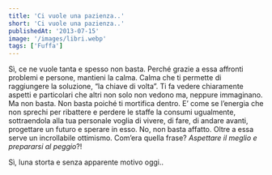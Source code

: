 ```yaml
---
title: 'Ci vuole una pazienza..'
short: 'Ci vuole una pazienza..'
publishedAt: '2013-07-15'
image: '/images/libri.webp'
tags: ['Fuffa']
---
```


Sì, ce ne vuole tanta e spesso non basta. Perché grazie a essa affronti problemi e persone, mantieni la calma. Calma che ti permette di raggiungere la soluzione, “la chiave di volta”. Ti fa vedere chiaramente aspetti e particolari che altri non solo non vedono ma, neppure immaginano.
Ma non basta.
Non basta poiché ti mortifica dentro. E’ come se l’energia che non sprechi per ribattere e perdere le staffe la consumi ugualmente, sottraendola alla tua personale voglia di vivere, di fare, di andare avanti, progettare un futuro e sperare in esso.
No, non basta affatto.
Oltre a essa serve un incrollabile ottimismo.
Com’era quella frase?
*Aspettare il meglio e prepararsi al peggio*?!

Sì, luna storta e senza apparente motivo oggi..